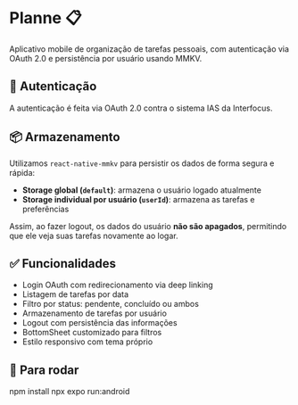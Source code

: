 # Planne 📋

Aplicativo mobile de organização de tarefas pessoais, com autenticação via OAuth 2.0 e persistência por usuário usando MMKV.

## 🔐 Autenticação

A autenticação é feita via OAuth 2.0 contra o sistema IAS da Interfocus.


## 📦 Armazenamento

Utilizamos `react-native-mmkv` para persistir os dados de forma segura e rápida:

- **Storage global (`default`)**: armazena o usuário logado atualmente
- **Storage individual por usuário (`userId`)**: armazena as tarefas e preferências

Assim, ao fazer logout, os dados do usuário **não são apagados**, permitindo que ele veja suas tarefas novamente ao logar.

## ✅ Funcionalidades

- Login OAuth com redirecionamento via deep linking
- Listagem de tarefas por data
- Filtro por status: pendente, concluído ou ambos
- Armazenamento de tarefas por usuário
- Logout com persistência das informações
- BottomSheet customizado para filtros
- Estilo responsivo com tema próprio

  
## 🧪 Para rodar
npm install
npx expo run:android

